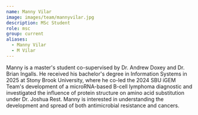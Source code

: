 ```yaml
---
name: Manny Vilar
image: images/team/mannyvilar.jpg
description: MSc Student
role: msc
group: current
aliases:
  - Manny Vilar
  - M Vilar
---
```


Manny is a master's student co-supervised by Dr. Andrew Doxey and Dr. Brian Ingalls. He received his bachelor's degree in Information Systems in 2025 at Stony Brook University, where he co-led the 2024 SBU iGEM Team's development of a microRNA-based B-cell lymphoma diagnostic and investigated the influence of protein structure on amino acid substitution under Dr. Joshua Rest. Manny is interested in understanding the development and spread of both antimicrobial resistance and cancers.
